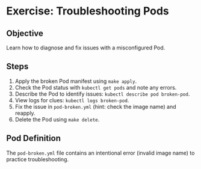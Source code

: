 # Exercise: Troubleshooting Pods

## Objective
Learn how to diagnose and fix issues with a misconfigured Pod.

## Steps
1. Apply the broken Pod manifest using `make apply`.
2. Check the Pod status with `kubectl get pods` and note any errors.
3. Describe the Pod to identify issues: `kubectl describe pod broken-pod`.
4. View logs for clues: `kubectl logs broken-pod`.
5. Fix the issue in `pod-broken.yml` (hint: check the image name) and reapply.
6. Delete the Pod using `make delete`.

## Pod Definition
The `pod-broken.yml` file contains an intentional error (invalid image name) to practice troubleshooting.